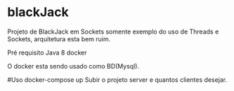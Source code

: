 # blackJack
Projeto de BlackJack em Sockets somente exemplo do uso de Threads e Sockets, arquitetura esta bem ruim.

Pré requisito
Java 8
docker

O docker esta sendo usado como BD(Mysql).

#Uso
docker-compose up
Subir o projeto server e quantos clientes desejar.

